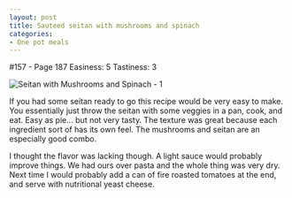 ```yaml
---
layout: post
title: Sauteed seitan with mushrooms and spinach
categories:
- One pot meals
---
```


#157 - Page 187
Easiness: 5
Tastiness: 3

![Seitan with Mushrooms and Spinach - 1](https://lh4.googleusercontent.com/-9KdEApIa_eI/TqMczPGk9rI/AAAAAAAAj4w/BlG7jAvnYbI/s640/IMG_0688.jpg)

If you had some seitan ready to go this recipe would be very easy to make. You essentially just throw the seitan with some veggies in a pan, cook, and eat. Easy as pie... but not very tasty. The texture was great because each ingredient sort of has its own feel. The mushrooms and seitan are an especially good combo.

I thought the flavor was lacking though. A light sauce would probably improve things. We had ours over pasta and the whole thing was very dry. Next time I would probably add a can of fire roasted tomatoes at the end, and serve with nutritional yeast cheese.

